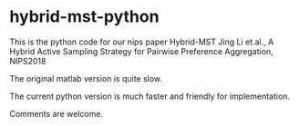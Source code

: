 # hybrid-mst-python
This is the python code for our nips paper Hybrid-MST
Jing Li et.al., A Hybrid Active Sampling Strategy for Pairwise Preference Aggregation, NIPS2018

The original matlab version is quite slow.

The current python version is much faster and friendly for implementation.

Comments are welcome.
